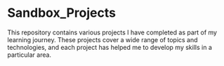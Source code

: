 # Sandbox_Projects
This repository contains various projects I have completed as part of my learning journey. These projects cover a wide range of topics and technologies, and each project has helped me to develop my skills in a particular area.
